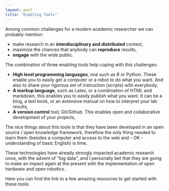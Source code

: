 ```yaml
---
layout: post
title: "Enabling Tools"
---
```


Among common challenges for a modern academic researcher we can probably mention:

- make research in an **interdisciplinary and distributed** context,
- maximize the chances that anybody can **reproduce** results,
- **engage** with the wide public.

The combination of three enabling tools help coping with this challenges:

- **High level programming languages**, one such as R or Python. These enable you to easily get a computer or a robot to do what you want. And also to share your rigorous set of instruction (scripts) with everybody,
- **A markup language**, such as Latex, or a combination of HTML and markdown, this enables you to easily publish what you want. It can be a blog, a text book, or an extensive manual on how to interpret your lab results,
- **A version control** tool; Git/Github. This enables open and collaborative development of your projects,

The nice things about this tools is that they have been developed in an open
source / open knowledge framework, therefore the only thing needed to
learn them (besides a computer and access to the web and - OK - understanding of basic English) is time.

These technologies have already strongly impacted academic research once, with
the advent of "big data", and I personally bet that they are going to make an impact again at the present with the implementation of open hardware and open robotics.

Here you can find the link to a few amazing resources to get
started with these tools:
